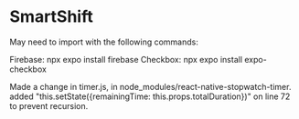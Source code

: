 ﻿# SmartShift
 
 May need to import with the following commands:
 
 Firebase: npx expo install firebase
 Checkbox: npx expo install expo-checkbox

Made a change in timer.js, in node_modules/react-native-stopwatch-timer.
added "this.setState({remainingTime: this.props.totalDuration})" on line 72 to prevent recursion. 
